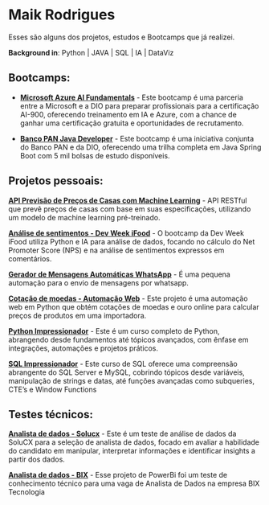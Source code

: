 # Maik Rodrigues 


Esses são alguns dos projetos, estudos e Bootcamps que já realizei. 

**Background in**: Python | JAVA | SQL | IA | DataViz


## Bootcamps:
* **[Microsoft Azure AI Fundamentals](https://github.com/MaikRodriguess/dio-microsoft-azure-ai-fundamentals)** - Este bootcamp é uma parceria entre a Microsoft e a DIO para preparar profissionais para a certificação AI-900, oferecendo treinamento em IA e Azure, com a chance de ganhar uma certificação gratuita e oportunidades de recrutamento.

* **[Banco PAN Java Developer](https://github.com/MaikRodriguess/dio-trilhas-bootcamp)** - Este bootcamp é uma iniciativa conjunta do Banco PAN e da DIO, oferecendo uma trilha completa em Java Spring Boot com 5 mil bolsas de estudo disponíveis.


## Projetos pessoais:

[**API Previsão de Preços de Casas com Machine Learning**](https://github.com/MaikRodriguess/deploy-model-ml) - API RESTful que prevê preços de casas com base em suas especificações, utilizando um modelo de machine learning pré-treinado.

[**Análise de sentimentos - Dev Week iFood**](https://github.com/MaikRodriguess/analise-sentimentos-ifood-project) - O bootcamp da Dev Week iFood utiliza Python e IA para análise de dados, focando no cálculo do Net Promoter Score (NPS) e na análise de sentimentos expressos em comentários.

[**Gerador de Mensagens Automáticas WhatsApp**](https://github.com/MaikRodriguess/gerador-mensagens-whatsapp) - É uma pequena automação para o envio de mensagens por whatsapp.

[**Cotação de moedas - Automação Web**](https://github.com/MaikRodriguess/automacao-web-selenium-project) - Este projeto é uma automação web em Python que obtém cotações de moedas e ouro online para calcular preços de produtos em uma importadora.

[**Python Impressionador**](https://github.com/MaikRodriguess/python-impressionador) - Este é um curso completo de Python, abrangendo desde fundamentos até tópicos avançados, com ênfase em integrações, automações e projetos práticos.

[**SQL Impressionador**](https://github.com/MaikRodriguess/SQL-Impressionador) - Este curso de SQL oferece uma compreensão abrangente do SQL Server e MySQL, cobrindo tópicos desde variáveis, manipulação de strings e datas, até funções avançadas como subqueries, CTE’s e Window Functions

## Testes técnicos:
[**Analista de dados - Solucx**](https://github.com/MaikRodriguess/teste-analise-dados-solucx) - Este é um teste de análise de dados da SoluCX para a seleção de analista de dados, focado em avaliar a habilidade do candidato em manipular, interpretar informações e identificar insights a partir dos dados.

[**Analista de dados - BIX**](https://github.com/MaikRodriguess/teste-bix-tecnologia) - Esse projeto de PowerBi foi um teste de conhecimento técnico para uma vaga de Analista de Dados na empresa BIX Tecnologia

